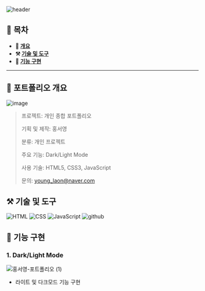 ![header](https://capsule-render.vercel.app/api?type=venom&color=auto&height=150&section=header&text=HONG's%20portfolio&fontSize=70)

## **📖 목차**

<b>
  
- 📝 [개요](#-포트폴리오-개요)
- ⚒️ [기술 및 도구](#-기술-및-도구)
- 🔎 [기능 구현](#-기능-구현)
</b>

---

## **📝 포트폴리오 개요**

  ![image](https://github.com/dellogo/MainPortfolio/assets/93125060/f0da57bc-3d3c-4b13-b3fe-73389968e05f)
  > 프로젝트: 개인 종합 포트폴리오
  >
  > 기획 및 제작: 홍서영 
  >
  > 분류: 개인 프로젝트 
  >
  > 주요 기능: Dark/Light Mode
  >
  > 사용 기술: HTML5, CSS3, JavaScript 
  >
  > 문의: young_laon@naver.com 

## **⚒️ 기술 및 도구**

  ![HTML](https://img.shields.io/badge/HTML-239120?style=for-the-badge&logo=html5&logoColor=white) ![CSS](https://img.shields.io/badge/CSS-239120?&style=for-the-badge&logo=css3&logoColor=white) ![JavaScript](https://img.shields.io/badge/JavaScript-F7DF1E?style=for-the-badge&logo=JavaScript&logoColor=white) ![github](https://img.shields.io/badge/GitHub-100000?style=for-the-badge&logo=github&logoColor=white)

## **🔎 기능 구현**
### **1. Dark/Light Mode**

![홍서영-포트폴리오 (1)](https://github.com/dellogo/MainPortfolio/assets/93125060/c8f115b7-d4c7-4baa-82bf-d559702100f9)

- 라이트 및 다크모드 기능 구현
